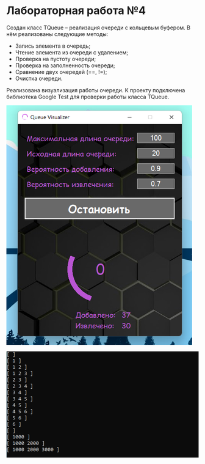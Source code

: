# Лабораторная работа №4

Создан класс TQueue – реализация очереди с кольцевым буфером. В нём реализованы следующие методы:

- Запись элемента в очередь;
- Чтение элемента из очереди с удалением;
- Проверка на пустоту очереди;
- Проверка на заполненность очереди;
- Сравнение двух очередей (==, !=);
- Очистка очереди.

Реализована визуализация работы очереди.
К проекту подключена библиотека Google Test для проверки работы класса TQueue.

![Visualizer screenshot](https://github.com/alexChurkin/mp2-lab4-queue/raw/master/Visualizer.png)

![Console main screenshot](https://github.com/alexChurkin/mp2-lab4-queue/raw/master/ConsoleMain.png)
